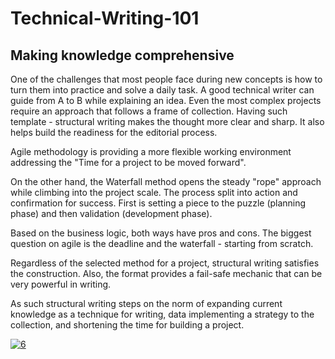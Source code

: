 # Technical-Writing-101
## Making knowledge comprehensive

One of the challenges that most people face during new concepts is how to turn them into practice and solve a daily task. A good technical writer can guide from A to B while explaining an idea. Even the most complex projects require an approach that follows a frame of collection. Having such template - structural writing makes the thought more clear and sharp. It also helps build the readiness for the editorial process.

Agile methodology is providing a more flexible working environment addressing the "Time for a project to be moved forward". 

On the other hand, the Waterfall method opens the steady "rope" approach while climbing into the project scale. The process split into action and confirmation for success. First is setting a piece to the puzzle (planning phase) and then validation (development phase).

Based on the business logic, both ways have pros and cons. The biggest question on agile is the deadline and the waterfall - starting from scratch.

Regardless of the selected method for a project, structural writing satisfies the construction. Also, the format provides a fail-safe mechanic that can be very powerful in writing.

As such structural writing steps on the norm of expanding current knowledge as a technique for writing, data implementing a strategy to the collection, and shortening the time for building a project.

[![6](https://user-images.githubusercontent.com/124214430/221617077-ec4239a0-d1e0-4383-b36f-b12bff1e0715.png)](https://youtu.be/gIQclTHRqBg "Put hover text here!")
